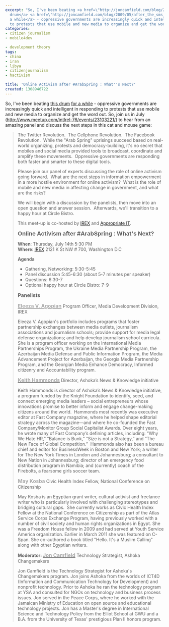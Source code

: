```yaml
---
excerpt: "So, I've been beating <a href=\"http://joncamfield.com/blog/2011/05/celebrating_world_press\">this
  drum</a> <a href=\"http://joncamfield.com/blog/2009/05/after_the_sms_honeymoon.html\">for
  a while</a> - oppressive governments are increasingly quick and intelligent in responding
  to protests that use mobile and new media to organize and get the word out."
categories:
- citizen journalism
- mobile4dev

- development theory
tags:
- china
- iran
- libya
- citizenjournalism
- hactivism

title: 'Online Activism after #ArabSpring : What''s Next?'
created: 1308946722
---
```

So, I've been beating <a href="http://joncamfield.com/blog/2011/05/celebrating_world_press">this drum</a> <a href="http://joncamfield.com/blog/2009/05/after_the_sms_honeymoon.html">for a while</a> - oppressive governments are increasingly quick and intelligent in responding to protests that use mobile and new media to organize and get the word out.  So, join us in July (http://www.meetup.com/intlrel-76/events/23103221/) to hear from an amazing panel and discuss the next steps in this cat and mouse game:

<blockquote><p>The Twitter Revolution. &nbsp;The Cellphone Revolution. &nbsp;The Facebook Revolution. &nbsp;While the "Arab Spring" uprisings succeed based on real-world organizing, protests and democracy-building, it's no secret that mobiles and social media provided tools to broadcast, coordinate and amplify these movements. &nbsp;Oppressive governments are responding both faster and smarter to these digital tools.</p>
<p>Please join our panel of experts discussing the role of online activism going forward. &nbsp;What are&nbsp;the next steps in information empowerment in a more hostile environment for online activism? &nbsp;What is the role of mobile and new media in affecting change in government, and what are the risks?</p>
<p>We will begin with a discussion by the panelists, then move into an open question and answer session. &nbsp;Afterwards, we'll transition to a happy hour at Circle Bistro.</p>
<p>This meet-up is co-hosted by <a href="http://www.irex.org/">IREX</a> and <a href="http://www.appropriateit.org/">Appropriate IT</a>.</p>
<p><span style="font-size: large;"><strong>Online Activism after #ArabSpring : What's Next?</strong></span></p>
<p><strong>When</strong>: Thursday, July 14th 5:30 PM<br /> <strong>Where</strong>: <a href="http://maps.google.com/maps/place?q=irex&amp;hl=en&amp;cid=965151554904428312">IREX</a> 2121 K St NW # 700, Washington D.C</p>
<p><strong>Agenda</strong></p>
<ul type="square">
<li>Gathering, Networking: 5:30-5:45</li>
<li>Panel discussion 5:45-6:30 (about 5-7 minutes per speaker)</li>
<li>Questions: 6:30-7</li>
<li>Optional happy hour at Circle Bistro: 7-9</li>
</ul>
<p><span style="font-size: medium;"><strong>Panelists</strong></span></p>
<p><strong><a href="http://www.irex.org/person/eleeza-v-agopian"><span style="font-size: medium; color: #aaaaaa;">Eleeza V. Agopian</span></a></strong> Program Officer, Media Development Division, IREX</p>
<p>Eleeza V. Agopian's portfolio includes programs that foster partnership exchanges between media outlets, journalism associations and journalism schools; provide support for media legal defense organizations; and help develop journalism school curricula. She is a program officer working on the International Media Partnerships Program, the Ukraine Media Partnership Program, the Azerbaijan Media Defense and Public Information Program, the Media Advancement Project for Azerbaijan, the Georgia Media Partnership Program, and the Georgian Media Enhance Democracy, Informed citizenry and Accountability program.</p>
<p><strong><a href="http://knowledge.ashoka.org/"><span style="font-size: medium; color: #aaaaaa;">Keith Hammonds</span></a></strong> Director, Ashoka&rsquo;s News &amp; Knowledge initiative</p>
<p>Keith Hammonds is director of Ashoka&rsquo;s News &amp; Knowledge initiative, a program funded by the Knight Foundation to identify, seed, and connect emerging media leaders &ndash; social entrepreneurs whose innovations promise to better inform and engage change-making citizens around the world. &nbsp;Hammonds most recently was executive editor at Fast Company magazine, where he helped shape editorial strategy across the magazine&mdash;and where he co-founded the Fast Company/Monitor Group Social Capitalist Awards. Over eight years, he wrote many of Fast Company&rsquo;s defining articles, including: &ldquo;Why We Hate HR,&rdquo; &ldquo;Balance is Bunk,&rdquo; &ldquo;Size is not a Strategy,&rdquo; and &ldquo;The New Face of Global Competition.&rdquo; &nbsp;Hammonds also has been a bureau chief and editor for BusinessWeek in Boston and New York; a writer for The New York Times in London and Johannesburg; a consultant to New Nation in Johannesburg; director of an emergency food distribution program in Namibia; and (currently) coach of the Firebolts, a fearsome girls soccer team.</p>
<p><span style="font-size: medium; color: #aaaaaa;"><strong>May Kosba</strong></span> Civic Health Index Fellow, National Conference on Citizenship</p>
<p>May Kosba is an Egyptian grant writer, cultural activist and freelance writer who is particularly involved with challenging stereotypes and bridging cultural gaps.&nbsp; She currently works as Civic Health Index Fellow at the National Conference on Citizenship as part of the Atlas Service Corps Exchange Program, having previously worked with a number of civil society and human rights organizations in Egypt. She was a Freedom House fellow in 2009 and had served at Youth Service America organization. Earlier in March 2011 she was featured on C-Span. She co-authored a book titled "Hello. It's a Muslim Calling" along with other Egyptian writers.</p>
<p><strong>Moderator: <a href="http://www.meetup.com/intlrel-76/events/23103221/changemakers.com/users/jon-camfield"><span style="color: #aaaaaa; font-size: medium;">Jon Camfield</span></a></strong> Technology Strategist, Ashoka Changemakers</p>
<p>Jon Camfield is the Technology Strategist for Ashoka's Changemakers program. Jon joins Ashoka from the worlds of ICT4D (Information and Communication Technology for Development) and nonprofit technology. Prior to Ashoka he ran the technology program at YSA and consulted for NGOs on technology and business process issues. Jon served in the Peace Corps, where he worked with the Jamaican Ministry of Education on open source and educational technology projects. Jon has a Master's degree in International Science and Technology Policy from the Elliot School at GWU and a B.A. from the University of Texas' prestigious Plan II honors program.</p>
</blockquote>
